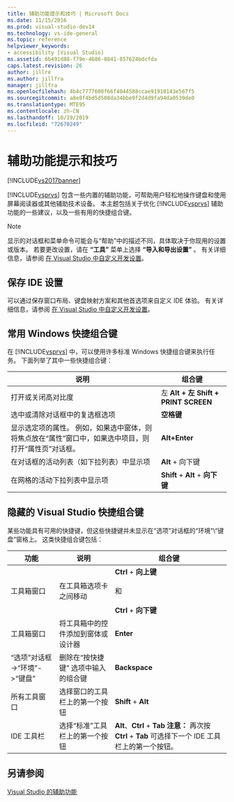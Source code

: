 ```yaml
---
title: 辅助功能提示和技巧 | Microsoft Docs
ms.date: 11/15/2016
ms.prod: visual-studio-dev14
ms.technology: vs-ide-general
ms.topic: reference
helpviewer_keywords:
- accessibility [Visual Studio]
ms.assetid: 6b491d88-f79e-4686-8841-857624bdcfda
caps.latest.revision: 26
author: jillre
ms.author: jillfra
manager: jillfra
ms.openlocfilehash: 4b4c7777600f66f4044588ccae91910143e567f5
ms.sourcegitcommit: a8e8f4bd5d508da34bbe9f2d4d9fa94da0539de0
ms.translationtype: MTE95
ms.contentlocale: zh-CN
ms.lasthandoff: 10/19/2019
ms.locfileid: "72670249"
---
```

# <a name="accessibility-tips-and-tricks"></a>辅助功能提示和技巧
[!INCLUDE[vs2017banner](../../includes/vs2017banner.md)]

[!INCLUDE[vsprvs](../../includes/vsprvs-md.md)] 包含一些内置的辅助功能，可帮助用户轻松地操作键盘和使用屏幕阅读器或其他辅助技术设备。 本主题包括关于优化 [!INCLUDE[vsprvs](../../includes/vsprvs-md.md)] 辅助功能的一些建议，以及一些有用的快捷组合键。

> [!NOTE]
> 显示的对话框和菜单命令可能会与“帮助”中的描述不同，具体取决于你现用的设置或版本。 若要更改设置，请在 **“工具”** 菜单上选择 **“导入和导出设置”** 。 有关详细信息，请参阅 [在 Visual Studio 中自定义开发设置](https://msdn.microsoft.com/22c4debb-4e31-47a8-8f19-16f328d7dcd3)。

## <a name="save-your-ide-settings"></a>保存 IDE 设置
 可以通过保存窗口布局、键盘映射方案和其他首选项来自定义 IDE 体验。 有关详细信息，请参阅 [在 Visual Studio 中自定义开发设置](https://msdn.microsoft.com/22c4debb-4e31-47a8-8f19-16f328d7dcd3)。

## <a name="common-windows-shortcut-key-combinations"></a>常用 Windows 快捷组合键
 在 [!INCLUDE[vsprvs](../../includes/vsprvs-md.md)] 中，可以使用许多标准 Windows 快捷组合键来执行任务。 下面列举了其中一些快捷组合键：

|说明|组合键|
|-----------------|---------------------|
|打开或关闭高对比度|左 **Alt + 左 Shift + PRINT SCREEN**|
|选中或清除对话框中的复选框选项|**空格键**|
|显示选定项的属性。 例如，如果选中窗体，则将焦点放在“属性”窗口中，如果选中项目，则打开“属性页”对话框。|**Alt+Enter**|
|在对话框的活动列表（如下拉列表）中显示项|**Alt** + 向下键|
|在网格的活动下拉列表中显示项|**Shift** + **Alt** + **向下键**|

## <a name="hidden-visual-studio-shortcut-key-combinations"></a>隐藏的 Visual Studio 快捷组合键
 某些功能具有可用的快捷键，但这些快捷键并未显示在“选项”对话框的“环境”\“键盘”窗格上。 这类快捷组合键包括：

|功能|说明|组合键|
|-------------|-----------------|---------------------|
|工具箱窗口|在工具箱选项卡之间移动|**Ctrl** + **向上键**<br /><br /> 和<br /><br /> **Ctrl** + **向下键**|
|工具箱窗口|将工具箱中的控件添加到窗体或设计器|**Enter**|
|“选项”对话框 ->“环境”->“键盘”|删除在“按快捷键”  选项中输入的组合键|**Backspace**|
|所有工具窗口|选择窗口的工具栏上的第一个按钮|**Shift** + **Alt**|
|IDE 工具栏|选择“标准”工具栏上的第一个按钮|**Alt**、**Ctrl** + **Tab** **注意：** 再次按 **Ctrl** + **Tab** 可选择下一个 IDE 工具栏上的第一个按钮。|

## <a name="see-also"></a>另请参阅
 [Visual Studio 的辅助功能](../../ide/reference/accessibility-features-of-visual-studio.md)
